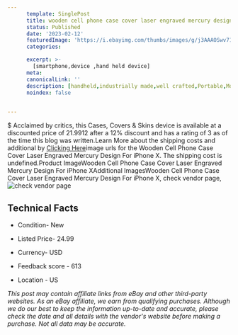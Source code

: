 ```yaml
---
      template: SinglePost
      title: wooden cell phone case cover laser engraved mercury design for iphone x
      status: Published
      date: '2023-02-12'
      featuredImage: 'https://i.ebayimg.com/thumbs/images/g/j3AAAOSwv71gl7Bs/s-l225.jpg'
      categories: 

      excerpt: >-
        [smartphone,device ,hand held device]
      meta:
      canonicalLink: ''
      description: [handheld,industrially made,well crafted,Portable,Mobile,Compact,Convenient,Lightweight,Maneuverable,Man-portable,Miniature,Carriable,Hand-held,Light,Holdable,Transportable,Mobile device,Pocket-sized,On-the-go,Wireless,Cordless,Compact size,Convenient size, smartphone,device ,hand held device]
      noindex: false

        
---
```

$
    Acclaimed by critics, this Cases, Covers & Skins device is available at a discounted price of 21.9912 after a 12% discount and has a rating of 3 as of the time this blog was written.Learn More about the shipping costs and additional by [Clicking Here](https://www.ebay.com/itm/274791245731?hash=item3ffad5a7a3%3Ag%3Aj3AAAOSwv71gl7Bs&mkevt=1&mkcid=1&mkrid=711-53200-19255-0&campid=%253CePNCampaignId%253E&customid=%253CreferenceId%253E&toolid=10049)image urls for the Wooden Cell Phone Case Cover Laser Engraved Mercury Design For iPhone X. The shipping cost is undefined.Product ImageWooden Cell Phone Case Cover Laser Engraved Mercury Design For iPhone XAdditional ImagesWooden Cell Phone Case Cover Laser Engraved Mercury Design For iPhone X, check vendor page, ![check vendor page](https://origin-galleryplus.ebayimg.com/ws/web/274791245731_2_0_1/225x225.jpg,https://origin-galleryplus.ebayimg.com/ws/web/274791245731_3_0_1/225x225.jpg,https://origin-galleryplus.ebayimg.com/ws/web/274791245731_4_0_1/225x225.jpg,https://origin-galleryplus.ebayimg.com/ws/web/274791245731_5_0_1/225x225.jpg,https://origin-galleryplus.ebayimg.com/ws/web/274791245731_6_0_1/225x225.jpg,https://origin-galleryplus.ebayimg.com/ws/web/274791245731_7_0_1/225x225.jpg)
    
    

 ## Technical Facts 



     
      

 - Condition- New 


      

 - Listed Price- 24.99 


      

 - Currency- USD 


      

 - Feedback score - 613 


      

 - Location - US 


      
      

 *_This post may contain affiliate links from eBay and other third-party websites. As an eBay affiliate, we earn from qualifying purchases. Although we do our best to keep the information up-to-date and accurate, please check the date and all details with the vendor's website before making a purchase. Not all data may be accurate._*



    
    
    
    
    
